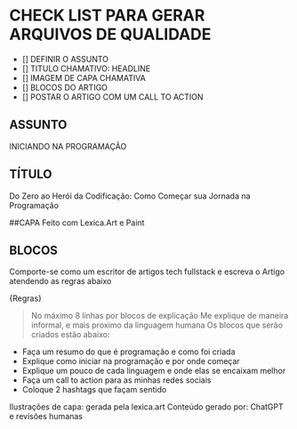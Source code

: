 # CHECK LIST PARA GERAR ARQUIVOS DE QUALIDADE
- [] DEFINIR O ASSUNTO
- [] TITULO CHAMATIVO: HEADLINE
- [] IMAGEM DE CAPA CHAMATIVA
- [] BLOCOS DO ARTIGO
- [] POSTAR O ARTIGO COM UM CALL TO ACTION

## ASSUNTO
INICIANDO NA PROGRAMAÇÃO

## TÍTULO
Do Zero ao Herói da Codificação: Como Começar sua Jornada na Programação

##CAPA
Feito com Lexica.Art e Paint

## BLOCOS

Comporte-se como um escritor de artigos tech fullstack e escreva o Artigo atendendo as regras abaixo

{Regras}  
> No máximo 8 linhas por blocos de explicação
> Me explique de maneira informal, e mais proximo da linguagem humana
> Os blocos que serão criados estão abaixo:
- Faça um resumo do que é programação e como foi criada
- Explique como iniciar na programação e por onde começar
- Explique um pouco de cada linguagem e onde elas se encaixam melhor
- Faça um call to action para as minhas redes sociais
- Coloque 2 hashtags que façam sentido

Ilustrações de capa: gerada pela lexica.art
Conteúdo gerado por: ChatGPT e revisões humanas